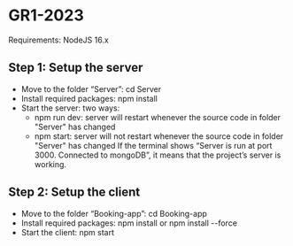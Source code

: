 # GR1-2023

Requirements: NodeJS 16.x
 
## Step 1: Setup the server
- Move to the folder “Server”: cd Server
- Install required packages: npm install
- Start the server: two ways:
     + npm run dev: server will restart whenever the source code in folder "Server" has changed
     + npm start: server will not restart whenever the source code in folder "Server" has changed
If the terminal shows “Server is run at port 3000. Connected to mongoDB”, it means that the project’s server is working.
 
## Step 2: Setup the client
- Move to the folder “Booking-app”: cd Booking-app
- Install required packages: npm install or npm install --force
- Start the client: npm start
